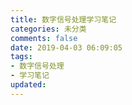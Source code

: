 ```yaml
---
title: 数字信号处理学习笔记
categories: 未分类
comments: false
date: 2019-04-03 06:09:05
tags:
- 数字信号处理
- 学习笔记
updated:
---
```

